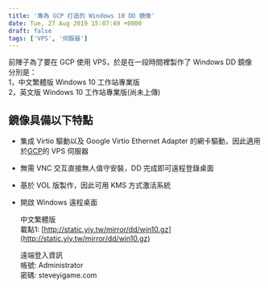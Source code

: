 ```yaml
---
title: '專為 GCP 打造的 Windows 10 DD 鏡像'
date: Tue, 27 Aug 2019 15:07:49 +0000
draft: false
tags: ['VPS', '伺服器']
---
```


前陣子為了要在 GCP 使用 VPS，於是在一段時間裡製作了 Windows DD 鏡像  
分別是：  
1，中文繁體版 Windows 10 工作站專業版  
2，英文版 Windows 10 工作站專業版(尚未上傳)

鏡像具備以下特點
--------

*   集成 Virtio 驅動以及 Google Virtio Ethernet Adapter 的網卡驅動，因此適用於[GCP](http://cloud.google.com)的 VPS 伺服器  
    
*   無需 VNC 交互直接無人值守安裝，DD 完成即可遠程登錄桌面  
    
*   基於 VOL 版製作，因此可用 KMS 方式激活系統  
    
*   開啟 Windows 遠程桌面
    
    中文繁體版  
    載點1: [http://static.yiy.tw/mirror/dd/win10.gz](http://static.yiy.tw/mirror/dd/win10.gz)  
    
    遠端登入資訊  
    帳號: Administrator  
    密碼: steveyigame.com